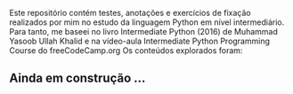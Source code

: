 Este repositório contém testes, anotações e exercícios de fixação realizados por mim no estudo da linguagem Python em nível intermediário. Para tanto, me baseei no livro Intermediate Python (2016) de Muhammad Yasoob Ullah Khalid e na vídeo-aula Intermediate Python Programming Course do freeCodeCamp.org
Os conteúdos explorados foram:

## Ainda em construção ...